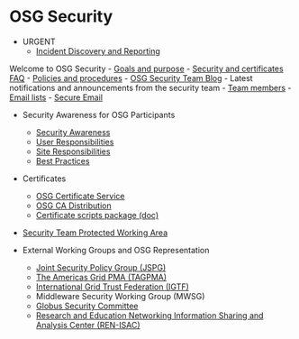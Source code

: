 # OSG Security

-   URGENT
    -   [Incident Discovery and Reporting](IncidentDiscoveryReporting)

Welcome to OSG Security
    -   [Goals and purpose](GoalsPurpose)
    -   [Security and certificates FAQ](OSGFAQ)
    -   [Policies and procedures](PoliciesProcedures)
    -   [OSG Security Team Blog](http://osgsec.blogspot.com/) - Latest notifications and announcements from the security team
    -   [Team members](SecurityTeamMembers)
    -   [Email lists](EmailLists)
    -   [Secure Email](SecureEmail)

-   Security Awareness for OSG Participants
    -   [Security Awareness](SecurityAwarenessForTheOSG)
    -   [User Responsibilities](SecurityUserResponsibilities)
    -   [Site Responsibilities](SecuritySiteResponsibilities)
    -   [Best Practices](SecurityBestPractices)

-   Certificates
    -   [OSG Certificate Service](OSGCertificateService)
    -   [OSG CA Distribution](CaDistribution)
    -   [Certificate scripts package (doc)](InstallCertScripts)

-   [Security Team Protected Working Area](https://twiki.grid.iu.edu/bin/view/SecurityTeam/WebHome)

-   External Working Groups and OSG Representation
    -   [Joint Security Policy Group (JSPG)](http://www.jspg.org/)
    -   [The Americas Grid PMA (TAGPMA)](http://www.tagpma.org)
    -   [International Grid Trust Federation (IGTF)](http://igtf.net/)
    -   Middleware Security Working Group (MWSG)
    -   [Globus Security Committee](http://dev.globus.org/wiki/SecurityCommittee/Security\_Vulnerability\_Handling)
    -   [Research and Education Networking Information Sharing and Analysis Center (REN-ISAC)](http://www.ren-isac.net/)

